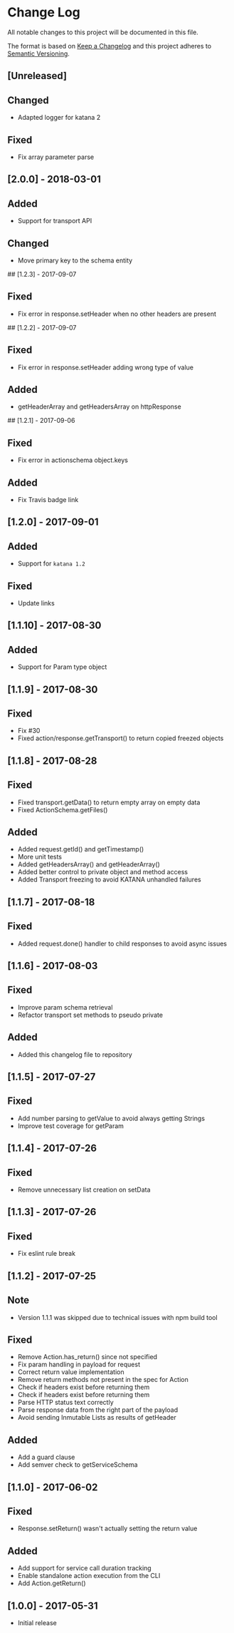 # Change Log

All notable changes to this project will be documented in this file.

The format is based on [Keep a Changelog](http://keepachangelog.com/)
and this project adheres to [Semantic Versioning](http://semver.org/).

## [Unreleased]
## Changed
- Adapted logger for katana 2

## Fixed
- Fix array parameter parse

## [2.0.0] - 2018-03-01
## Added
- Support for transport API

## Changed
- Move primary key to the schema entity

## [1.2.3] - 2017-09-07
## Fixed
- Fix error in response.setHeader when no other headers are present

## [1.2.2] - 2017-09-07
## Fixed
- Fix error in response.setHeader adding wrong type of value

## Added
- getHeaderArray and getHeadersArray on httpResponse

## [1.2.1] - 2017-09-06
## Fixed
- Fix error in actionschema object.keys

## Added
- Fix Travis badge link

## [1.2.0] - 2017-09-01
## Added
- Support for `katana 1.2`

## Fixed
- Update links

## [1.1.10] - 2017-08-30
## Added
- Support for Param type object

## [1.1.9] - 2017-08-30
## Fixed
- Fix #30
- Fixed action/response.getTransport() to return copied freezed objects

## [1.1.8] - 2017-08-28
## Fixed
- Fixed transport.getData() to return empty array on empty data
- Fixed ActionSchema.getFiles()

## Added
- Added request.getId() and getTimestamp()
- More unit tests
- Added getHeadersArray() and getHeaderArray()
- Added better control to private object and method access
- Added Transport freezing to avoid KATANA unhandled failures

## [1.1.7] - 2017-08-18
## Fixed
- Added request.done() handler to child responses to avoid async issues

## [1.1.6] - 2017-08-03
## Fixed
- Improve param schema retrieval
- Refactor transport set methods to pseudo private

## Added
- Added this changelog file to repository

## [1.1.5] - 2017-07-27
## Fixed
- Add number parsing to getValue to avoid always getting Strings
- Improve test coverage for getParam

## [1.1.4] - 2017-07-26
## Fixed
- Remove unnecessary list creation on setData

## [1.1.3] - 2017-07-26
## Fixed
- Fix eslint rule break

## [1.1.2] - 2017-07-25
## Note
- Version 1.1.1 was skipped due to technical issues with npm build tool

## Fixed
- Remove Action.has_return() since not specified
- Fix param handling in payload for request
- Correct return value implementation
- Remove return methods not present in the spec for Action
- Check if headers exist before returning them
- Check if headers exist before returning them
- Parse HTTP status text correctly
- Parse response data from the right part of the payload
- Avoid sending Inmutable Lists as results of getHeader

## Added
- Add a guard clause
- Add semver check to getServiceSchema

## [1.1.0] - 2017-06-02
## Fixed
- Response.setReturn() wasn't actually setting the return value

## Added
- Add support for service call duration tracking
- Enable standalone action execution from the CLI
- Add Action.getReturn()

## [1.0.0] - 2017-05-31
- Initial release
